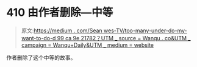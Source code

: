 # 410 由作者删除—中等

> 原文:[https://medium . com/Sean wes-TV/too-many-under-do-my-want-to-do-d 99 ca 9e 21782？UTM _ source = Wanqu . co&UTM _ campaign = Wanqu+Daily&UTM _ medium = website](https://medium.com/seanwes-tv/too-many-people-already-do-what-i-want-to-do-d99ca9e21782?utm_source=wanqu.co&utm_campaign=Wanqu+Daily&utm_medium=website)

作者删除了这个中等的故事。